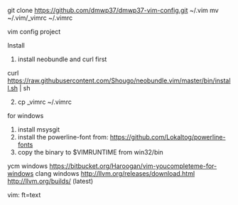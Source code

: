 git clone https://github.com/dmwp37/dmwp37-vim-config.git ~/.vim
mv ~/.vim/_vimrc ~/.vimrc

vim config project

Install

1. install neobundle and curl first

curl https://raw.githubusercontent.com/Shougo/neobundle.vim/master/bin/install.sh | sh

2. cp _vimrc ~/.vimrc

for windows
1. install msysgit
2. install the powerline-font from: https://github.com/Lokaltog/powerline-fonts
3. copy the binary to $VIMRUNTIME from win32/bin

ycm windows
https://bitbucket.org/Haroogan/vim-youcompleteme-for-windows
clang windows
http://llvm.org/releases/download.html
http://llvm.org/builds/ (latest)

vim: ft=text
